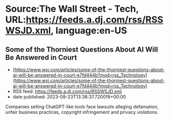 # Source:The Wall Street - Tech, URL:https://feeds.a.dj.com/rss/RSSWSJD.xml, language:en-US

## Some of the Thorniest Questions About AI Will Be Answered in Court
 - [https://www.wsj.com/articles/some-of-the-thorniest-questions-about-ai-will-be-answered-in-court-e7fd444b?mod=rss_Technology](https://www.wsj.com/articles/some-of-the-thorniest-questions-about-ai-will-be-answered-in-court-e7fd444b?mod=rss_Technology)
 - RSS feed: https://feeds.a.dj.com/rss/RSSWSJD.xml
 - date published: 2023-08-23T13:38:37.720019+00:00

Companies selling ChatGPT-like tools face lawsuits alleging defamation, unfair business practices, copyright infringement and privacy violations.

